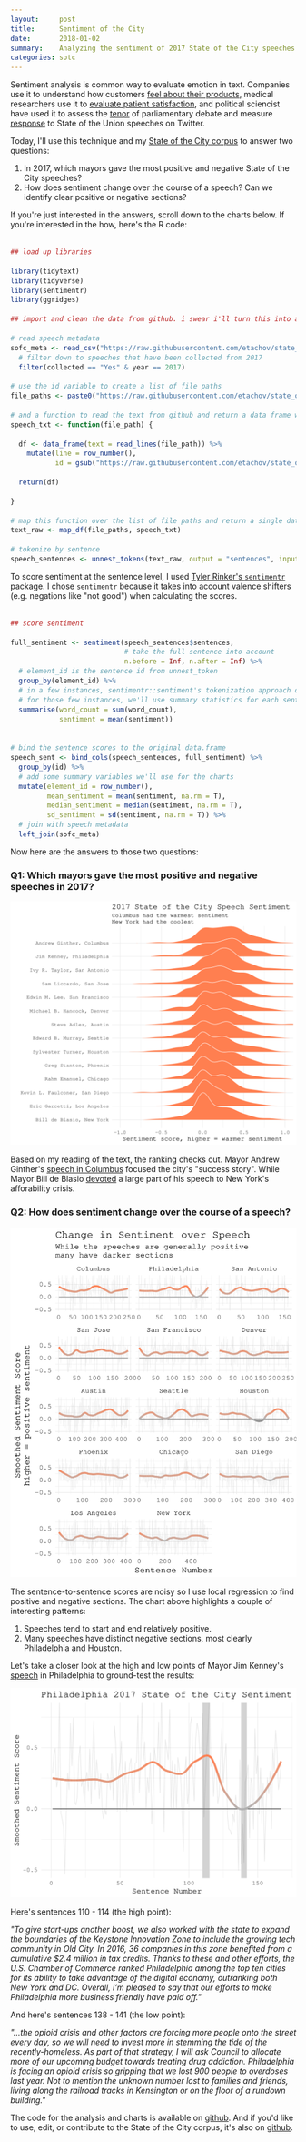 ```yaml
---
layout:     post
title:      Sentiment of the City
date:       2018-01-02
summary:    Analyzing the sentiment of 2017 State of the City speeches
categories: sotc
---
```


Sentiment analysis is common way to evaluate emotion in text. Companies use it to understand how customers [feel about their products](https://ymedialabs.com/google-sentiment-analysis-api/), medical researchers use it to [evaluate patient satisfaction](http://www.jmir.org/2013/11/e239/), and political sciencist have used it to assess the [tenor](https://link.springer.com/chapter/10.1007/978-3-319-06826-8_4) of parliamentary debate and measure [response](https://www.aclweb.org/anthology/P/P12/P12-3.pdf#page=127) to State of the Union speeches on Twitter. 

Today, I'll use this technique and my [State of the City corpus](https://github.com/etachov/state_of_the_city) to answer two questions:

1. In 2017, which mayors gave the most positive and negative State of the City speeches?
2. How does sentiment change over the course of a speech? Can we identify clear positive or negative sections?

If you're just interested in the answers, scroll down to the charts below. If you're interested in the how, here's the R code:


```R

## load up libraries

library(tidytext)
library(tidyverse)
library(sentimentr)
library(ggridges)

## import and clean the data from github. i swear i'll turn this into a package in 2018...

# read speech metadata
sofc_meta <- read_csv("https://raw.githubusercontent.com/etachov/state_of_the_city/master/sofc_metadata.csv") %>%
  # filter down to speeches that have been collected from 2017
  filter(collected == "Yes" & year == 2017)

# use the id variable to create a list of file paths
file_paths <- paste0("https://raw.githubusercontent.com/etachov/state_of_the_city/master/text/", sofc_meta$id, ".txt")

# and a function to read the text from github and return a data frame with the text and line numbers
speech_txt <- function(file_path) {

  df <- data_frame(text = read_lines(file_path)) %>%
    mutate(line = row_number(),
           id = gsub("https://raw.githubusercontent.com/etachov/state_of_the_city/master/text/|\\.txt", "", file_path))

  return(df)

}

# map this function over the list of file paths and return a single data.frame
text_raw <- map_df(file_paths, speech_txt) 

# tokenize by sentence
speech_sentences <- unnest_tokens(text_raw, output = "sentences", input = "text", token = "sentences")


```

To score sentiment at the sentence level, I used [Tyler Rinker's `sentimentr`](https://github.com/trinker/sentimentr) package. I chose `sentimentr` because it takes into account valence shifters (e.g. negations like "not good") when calculating the scores. 

```R

## score sentiment

full_sentiment <- sentiment(speech_sentences$sentences,
                            # take the full sentence into account
                            n.before = Inf, n.after = Inf) %>% 
  # element_id is the sentence id from unnest_token
  group_by(element_id) %>%
  # in a few instances, sentimentr::sentiment's tokenization approach disagrees with tidytext::unnest_tokens' with 
  # for those few instances, we'll use summary statistics for each sentence
  summarise(word_count = sum(word_count),
            sentiment = mean(sentiment))


# bind the sentence scores to the original data.frame
speech_sent <- bind_cols(speech_sentences, full_sentiment) %>%
  group_by(id) %>%
  # add some summary variables we'll use for the charts
  mutate(element_id = row_number(), 
         mean_sentiment = mean(sentiment, na.rm = T), 
         median_sentiment = median(sentiment, na.rm = T), 
         sd_sentiment = sd(sentiment, na.rm = T)) %>%
  # join with speech metadata
  left_join(sofc_meta)


```

Now here are the answers to those two questions:

### Q1: Which mayors gave the most positive and negative speeches in 2017? ###



![](/images/2018-01-02-sentiment-comparison.svg)


Based on my reading of the text, the ranking checks out. Mayor Andrew Ginther's [speech in Columbus](https://www.columbus.gov/Templates/Detail.aspx?id=2147494899) focused the city's "success story". While Mayor Bill de Blasio [devoted](https://medium.com/@nycgov/this-is-your-city-6230765d11c) a large part of his speech to New York's afforability crisis.

### Q2: How does sentiment change over the course of a speech? ###


![](/images/2018-01-02-sentiment-change-during-speech.svg)

The sentence-to-sentence scores are noisy so I use local regression to find positive and negative sections. The chart above highlights a couple of interesting patterns:

1. Speeches tend to start and end relatively positive.
2. Many speeches have distinct negative sections, most clearly Philadelphia and Houston. 

Let's take a closer look at the high and low points of Mayor Jim Kenney's [speech](https://beta.phila.gov/press-releases/mayor/mayor-kenney-delivers-second-chamber-of-commerce-address/) in Philadelphia to ground-test the results:

![](/images/2018-01-02-sentiment-change-during-speech-philadelphia.svg)

Here's sentences 110 - 114 (the high point):

*"To give start-ups another boost, we also worked with the state to expand the boundaries of the Keystone Innovation Zone to include the growing tech community in Old City. In 2016, 36 companies in this zone benefited from a cumulative $2.4 million in tax credits. Thanks to these and other efforts, the U.S. Chamber of Commerce ranked Philadelphia among the top ten cities for its ability to take advantage of the digital economy, outranking both New York and DC. Overall, I’m pleased to say that our efforts to make Philadelphia more business friendly have paid off."*

And here's sentences 138 - 141 (the low point):

*"...the opioid crisis and other factors are forcing more people onto the street every day, so we will need to invest more in stemming the tide of the recently-homeless. As part of that strategy, I will ask Council to allocate more of our upcoming budget towards treating drug addiction. Philadelphia is facing an opioid crisis so gripping that we lost 900 people to overdoses last year.  Not to mention the unknown number lost to families and friends, living along the railroad tracks in Kensington or on the floor of a rundown building."*


The code for the analysis and charts is available on [github](https://github.com/etachov/sentiment_of_the_city). And if you'd like to use, edit, or contribute to the State of the City corpus, it's also on [github](https://github.com/etachov/state_of_the_city).


